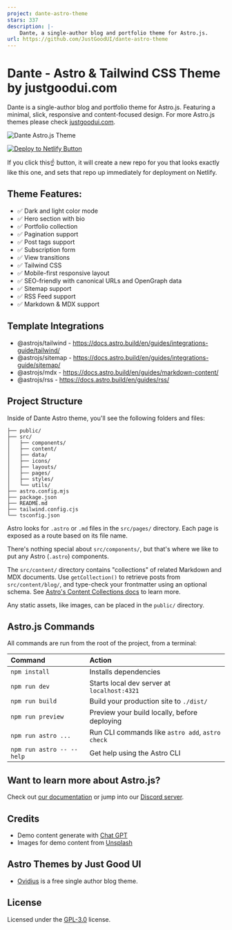 ```yaml
---
project: dante-astro-theme
stars: 337
description: |-
    Dante, a single-author blog and portfolio theme for Astro.js. 
url: https://github.com/JustGoodUI/dante-astro-theme
---
```


# Dante - Astro & Tailwind CSS Theme by justgoodui.com

Dante is a single-author blog and portfolio theme for Astro.js. Featuring a minimal, slick, responsive and content-focused design. For more Astro.js themes please check [justgoodui.com](https://justgoodui.com/).

![Dante Astro.js Theme](public/dante-preview.jpg)

[![Deploy to Netlify Button](https://www.netlify.com/img/deploy/button.svg)](https://app.netlify.com/start/deploy?repository=https://github.com/JustGoodUI/dante-astro-theme)

If you click this☝️ button, it will create a new repo for you that looks exactly like this one, and sets that repo up immediately for deployment on Netlify.

## Theme Features:

- ✅ Dark and light color mode
- ✅ Hero section with bio
- ✅ Portfolio collection
- ✅ Pagination support
- ✅ Post tags support
- ✅ Subscription form
- ✅ View transitions
- ✅ Tailwind CSS
- ✅ Mobile-first responsive layout
- ✅ SEO-friendly with canonical URLs and OpenGraph data
- ✅ Sitemap support
- ✅ RSS Feed support
- ✅ Markdown & MDX support

## Template Integrations

- @astrojs/tailwind - https://docs.astro.build/en/guides/integrations-guide/tailwind/
- @astrojs/sitemap - https://docs.astro.build/en/guides/integrations-guide/sitemap/
- @astrojs/mdx - https://docs.astro.build/en/guides/markdown-content/
- @astrojs/rss - https://docs.astro.build/en/guides/rss/

## Project Structure

Inside of Dante Astro theme, you'll see the following folders and files:

```text
├── public/
├── src/
│   ├── components/
│   ├── content/
│   ├── data/
│   ├── icons/
│   ├── layouts/
│   ├── pages/
│   ├── styles/
│   └── utils/
├── astro.config.mjs
├── package.json
├── README.md
├── tailwind.config.cjs
└── tsconfig.json
```

Astro looks for `.astro` or `.md` files in the `src/pages/` directory. Each page is exposed as a route based on its file name.

There's nothing special about `src/components/`, but that's where we like to put any Astro (`.astro`) components.

The `src/content/` directory contains "collections" of related Markdown and MDX documents. Use `getCollection()` to retrieve posts from `src/content/blog/`, and type-check your frontmatter using an optional schema. See [Astro's Content Collections docs](https://docs.astro.build/en/guides/content-collections/) to learn more.

Any static assets, like images, can be placed in the `public/` directory.

## Astro.js Commands

All commands are run from the root of the project, from a terminal:

| Command                   | Action                                           |
| :------------------------ | :----------------------------------------------- |
| `npm install`             | Installs dependencies                            |
| `npm run dev`             | Starts local dev server at `localhost:4321`      |
| `npm run build`           | Build your production site to `./dist/`          |
| `npm run preview`         | Preview your build locally, before deploying     |
| `npm run astro ...`       | Run CLI commands like `astro add`, `astro check` |
| `npm run astro -- --help` | Get help using the Astro CLI                     |

## Want to learn more about Astro.js?

Check out [our documentation](https://docs.astro.build) or jump into our [Discord server](https://astro.build/chat).

## Credits

- Demo content generate with [Chat GPT](https://chat.openai.com/)
- Images for demo content from [Unsplash](https://unsplash.com/)

## Astro Themes by Just Good UI

- [Ovidius](https://github.com/JustGoodUI/ovidius-astro-theme) is a free single author blog theme.

## License

Licensed under the [GPL-3.0](https://github.com/JustGoodUI/dante-astro-theme/blob/main/LICENSE) license.

